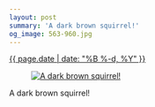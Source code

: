 ```yaml
---
layout: post
summary: 'A dark brown squirrel!'
og_image: 563-960.jpg
---
```


<div class="post">
 <time>
  <a href="/563">
   {{ page.date | date: "%B %-d, %Y" }}
  </a>
 </time>
 <a href="/563">
  <figure data-taken="10/14/2016">
   <img alt="A dark brown squirrel!" sizes="(min-width: 700px) 50vw, calc(100vw - 2rem)" src="{{ site.assets_url }}/563-480.jpg" srcset="{{ site.assets_url }}/563-240.jpg 240w, {{ site.assets_url }}/563-480.jpg 480w, {{ site.assets_url }}/563-720.jpg 720w, {{ site.assets_url }}/563-960.jpg 960w"/>
  </figure>
 </a>
 <span>
  A dark brown squirrel!
 </span>
</div>
